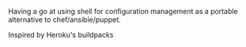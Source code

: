 Having a go at using shell for configuration management as a portable alternative to chef/ansible/puppet.

Inspired by Heroku's buildpacks
